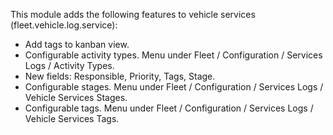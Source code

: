 This module adds the following features to vehicle services
(fleet.vehicle.log.service):

- Add tags to kanban view.
- Configurable activity types. Menu under Fleet / Configuration /
  Services Logs / Activity Types.
- New fields: Responsible, Priority, Tags, Stage.
- Configurable stages. Menu under Fleet / Configuration / Services Logs
  / Vehicle Services Stages.
- Configurable tags. Menu under Fleet / Configuration / Services Logs /
  Vehicle Services Tags.
